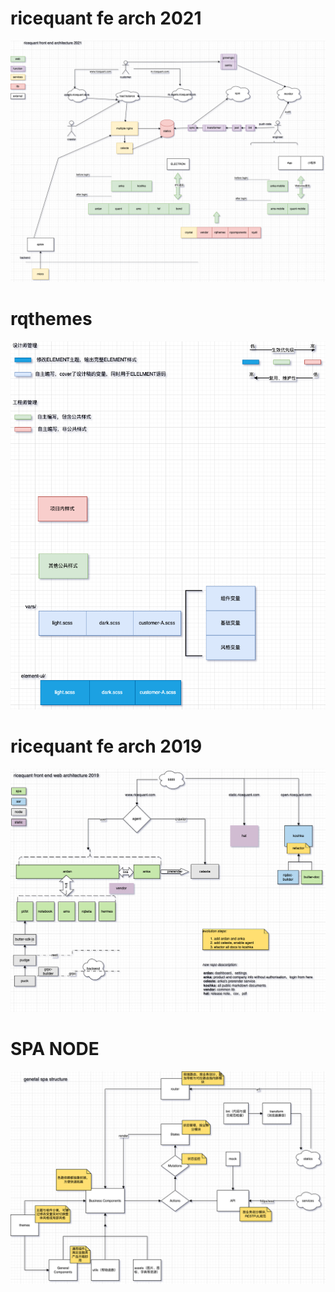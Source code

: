 # ricequant fe arch 2021

![ricequant fe arch 2021](./ricequant-fe-arch-2021.png)

# rqthemes

![rqthemes](./rqthemes.png)

# ricequant fe arch 2019

![ricequant fe arch 2019](./ricequant-fe-arch-2019.png)

# SPA NODE

![SPA NODE](./SPA-NODE.png)
